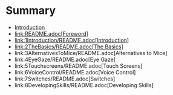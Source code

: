 # Summary

* [Introduction](README.md)
* [link:README.adoc\[Foreword\]](linkreadmeadocforeword.md)
* [link:1Introduction/README.adoc\[Introduction\]](link1introductionreadmeadocintroduction.md)
* [link:2TheBasics/README.adoc\[The Basics\]](link2thebasicsreadmeadocthe-basics.md)
* link:3AlternativesToMice/README.adoc\[Alternatives to Mice\]
* link:4EyeGaze/README.adoc\[Eye Gaze\]
* link:5Touchscreens/README.adoc\[Touch Screens\]
* link:6VoiceControl/README.adoc\[Voice Control\]
* link:7Switches/README.adoc\[Switches\]
* link:8DevelopingSkills/README.adoc\[Developing Skills\]


